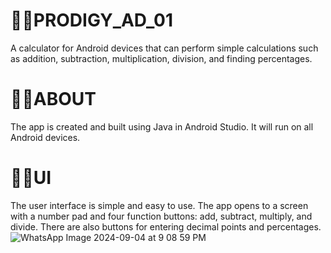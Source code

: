# ⛓️‍💥PRODIGY_AD_01
A calculator for Android devices that can perform simple calculations such as addition, subtraction, multiplication, division, and finding percentages.


# ⛓️‍💥ABOUT
The app is created and built using Java in Android Studio. It will run on all Android devices.

# ⛓️‍💥UI
The user interface is simple and easy to use. The app opens to a screen with a number pad and four function buttons: add, subtract, multiply, and divide. There are also buttons for entering decimal points and percentages.
![WhatsApp Image 2024-09-04 at 9 08 59 PM](https://github.com/user-attachments/assets/c56e2605-3432-43d6-ab82-27df8202daea)



